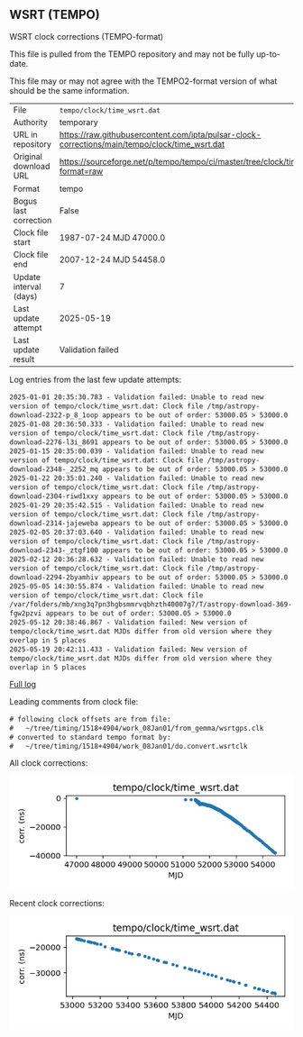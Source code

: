 
## WSRT (TEMPO)

WSRT clock corrections (TEMPO-format)

This file is pulled from the TEMPO repository and may not be fully
up-to-date.

This file may or may not agree with the TEMPO2-format version of what
should be the same information.

|     |     |
|:--- |:--- |
| File | `tempo/clock/time_wsrt.dat` |
| Authority | temporary |
| URL in repository | <https://raw.githubusercontent.com/ipta/pulsar-clock-corrections/main/tempo/clock/time_wsrt.dat> |
| Original download URL | <https://sourceforge.net/p/tempo/tempo/ci/master/tree/clock/time_wsrt.dat?format=raw> |
| Format | tempo |
| Bogus last correction | False |
| Clock file start | 1987-07-24 MJD 47000.0 |
| Clock file end | 2007-12-24 MJD 54458.0 |
| Update interval (days) | 7 |
| Last update attempt | 2025-05-19 |
| Last update result | Validation failed |

Log entries from the last few update attempts:
```
2025-01-01 20:35:30.783 - Validation failed: Unable to read new version of tempo/clock/time_wsrt.dat: Clock file /tmp/astropy-download-2322-p_8_1oop appears to be out of order: 53000.05 > 53000.0
2025-01-08 20:36:50.333 - Validation failed: Unable to read new version of tempo/clock/time_wsrt.dat: Clock file /tmp/astropy-download-2276-l3i_8691 appears to be out of order: 53000.05 > 53000.0
2025-01-15 20:35:00.039 - Validation failed: Unable to read new version of tempo/clock/time_wsrt.dat: Clock file /tmp/astropy-download-2348-_2252_mq appears to be out of order: 53000.05 > 53000.0
2025-01-22 20:35:01.240 - Validation failed: Unable to read new version of tempo/clock/time_wsrt.dat: Clock file /tmp/astropy-download-2304-riwd1xxy appears to be out of order: 53000.05 > 53000.0
2025-01-29 20:35:42.515 - Validation failed: Unable to read new version of tempo/clock/time_wsrt.dat: Clock file /tmp/astropy-download-2314-jajeweba appears to be out of order: 53000.05 > 53000.0
2025-02-05 20:37:03.640 - Validation failed: Unable to read new version of tempo/clock/time_wsrt.dat: Clock file /tmp/astropy-download-2343-_ztgf100 appears to be out of order: 53000.05 > 53000.0
2025-02-12 20:36:28.632 - Validation failed: Unable to read new version of tempo/clock/time_wsrt.dat: Clock file /tmp/astropy-download-2294-2byamhiv appears to be out of order: 53000.05 > 53000.0
2025-05-05 14:30:55.874 - Validation failed: Unable to read new version of tempo/clock/time_wsrt.dat: Clock file /var/folders/mb/xng3q7pn3hgbsmmrvqbhzth40007g7/T/astropy-download-369-fgw2pzvi appears to be out of order: 53000.05 > 53000.0
2025-05-12 20:38:46.867 - Validation failed: New version of tempo/clock/time_wsrt.dat MJDs differ from old version where they overlap in 5 places
2025-05-19 20:42:11.433 - Validation failed: New version of tempo/clock/time_wsrt.dat MJDs differ from old version where they overlap in 5 places
```
[Full log](https://raw.githubusercontent.com/ipta/pulsar-clock-corrections/main/log/tempo/clock/time_wsrt.dat.log)

Leading comments from clock file:

    # following clock offsets are from file:
    #   ~/tree/timing/1518+4904/work_08Jan01/from_gemma/wsrtgps.clk
    # converted to standard tempo format by:
    #   ~/tree/timing/1518+4904/work_08Jan01/do.convert.wsrtclk



All clock corrections:

![plot of all clock corrections](time_wsrt.dat.png "All corrections")

Recent clock corrections:

![plot of recent clock corrections](time_wsrt.dat.short.png "Recent corrections")

